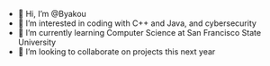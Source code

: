 - 👋 Hi, I’m @Byakou
- 👀 I’m interested in coding with C++ and Java, and cybersecurity
- 🌱 I’m currently learning Computer Science at San Francisco State University
- 💞️ I’m looking to collaborate on projects this next year

<!---
Byakou/Byakou is a ✨ special ✨ repository because its `README.md` (this file) appears on your GitHub profile.
You can click the Preview link to take a look at your changes.
--->
